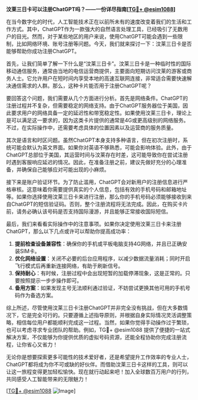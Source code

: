 **汶莱三日卡可以注册ChatGPT吗？——一份详尽指南[[TG💪+ @esim1088](https://t.me/s/esim1088)]**

在当今数字化的时代，人工智能技术正在以前所未有的速度改变着我们的生活和工作方式。其中，ChatGPT作为一款强大的自然语言处理工具，已经吸引了无数用户的目光。然而，对于某些地区的用户来说，使用ChatGPT可能会遇到一些限制，比如网络环境、账号注册等问题。今天，我们就来探讨一下：汶莱三日卡是否能够帮助你成功注册ChatGPT。

首先，让我们简单了解一下什么是“汶莱三日卡”。汶莱三日卡是一种临时性的国际移动通信服务，通常由当地的电信运营商提供，主要面向短期访问汶莱的游客或商务人士。它允许用户在短时间内享受本地的高速互联网连接，非常适合需要快速解决通信需求的人群。那么，这种卡片能否用于注册ChatGPT呢？

要回答这个问题，我们需要从几个方面进行分析。首先是网络条件。ChatGPT的注册过程并不复杂，但需要稳定的网络支持。由于ChatGPT服务器位于美国，因此要求用户的网络具备一定的延迟性和带宽稳定性。如果使用汶莱三日卡，理论上是可以满足这一要求的，因为这类卡片提供的通常是4G或更高级别的网络服务。不过，在实际操作中，还需要考虑具体的位置因素以及运营商的服务质量。

其次是语言和时区问题。虽然ChatGPT本身支持多种语言，但在初次注册时，系统可能会默认为英文界面。如果你对英语不够熟悉，可能会影响体验。此外，由于ChatGPT总部位于美国，其运营时间与汶莱存在时差，这可能导致你在尝试注册时遇到客服响应延迟的情况。因此，在准备注册之前，建议先做好充分的心理准备，并确保自己能够应对可能出现的小麻烦。

接下来是账户验证环节。为了防止滥用，ChatGPT会对新用户的注册信息进行严格审核。这意味着你需要提供真实的个人信息，包括有效的手机号码和邮箱地址等。如果你选择使用汶莱三日卡来进行注册，那么你的手机号码必须能够接收到来自ChatGPT的短信验证码。否则，整个注册流程将无法完成。因此，在购买卡片前，请务必确认该号码是否支持国际漫游，并且能够正常接收国际短信。

最后，我们来看看实际操作中的注意事项。如果你决定使用汶莱三日卡来注册ChatGPT，那么以下几点或许可以帮助你提高成功率：

1. **提前检查设备兼容性**：确保你的手机或平板电脑支持4G网络，并且已正确安装SIM卡。
2. **优化网络设置**：关闭不必要的后台应用程序，以减少数据流量消耗；同时开启飞行模式后再重新连接网络，有助于刷新信号。
3. **保持耐心**：有时候，注册过程中会出现短暂的加载停滞现象，这是正常的。只要按照提示一步步操作即可。
4. **备用方案**：如果发现主号无法顺利通过验证，不妨尝试更换其他可用的手机号码作为备选方案。

综上所述，尽管使用汶莱三日卡注册ChatGPT并非完全没有挑战，但在大多数情况下，它是完全可行的。只要遵循上述指导原则，并根据自身实际情况灵活调整策略，相信每位用户都能顺利完成这一过程。当然，如果你觉得手动操作过于繁琐，也可以考虑寻求专业团队的帮助。例如，TG💪+ @esim1088 提供了便捷的一站式解决方案，不仅能够为你提供优质的虚拟号码资源，还能全程协助你完成注册流程，让你省心又省力！

无论你是想要探索更多可能性的技术爱好者，还是希望提升工作效率的专业人士，ChatGPT都将成为你不可或缺的好伙伴。而借助汶莱三日卡这样的工具，则可以让这一旅程变得更加轻松愉快。现在就行动起来吧！加入全球数百万用户的行列，共同感受人工智能带来的无限魅力！

[[TG💪+ @esim1088](https://t.me/s/esim1088) ![Image](https://i.postimg.cc/4NQfJmqS/Snipaste-2025-05-13-00-14-12.png)]